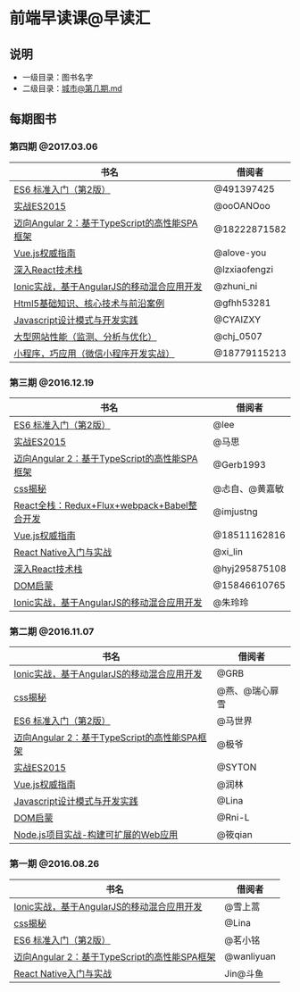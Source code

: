 # 前端早读课@早读汇

## 说明

* 一级目录：图书名字
* 二级目录：城市@第几期.md 

## 每期图书

### 第四期 @2017.03.06
书名 | 借阅者
--------- | -------------
[ES6 标准入门（第2版）](https://book.douban.com/subject/26708954/) | @491397425 
[实战ES2015](https://book.douban.com/subject/26899930/) | @ooOANOoo
[迈向Angular 2：基于TypeScript的高性能SPA框架](https://book.douban.com/subject/26852120/) | @18222871582 
[Vue.js权威指南](https://book.douban.com/subject/26869340/) | @alove-you
[深入React技术栈](https://book.douban.com/subject/26918038/) | @lzxiaofengzi
[Ionic实战，基于AngularJS的移动混合应用开发](https://book.douban.com/subject/26838003/)| @zhuni_ni
[Html5基础知识、核心技术与前沿案例](https://book.douban.com/subject/26910018/)| @gfhh53281
[Javascript设计模式与开发实践](https://book.douban.com/subject/26382780/)| @CYAIZXY
[大型网站性能（监测、分析与优化）](https://book.douban.com/subject/26832764/)| @chj_0507
[小程序，巧应用（微信小程序开发实战）](https://book.douban.com/subject/26952144/)| @18779115213


### 第三期 @2016.12.19
书名 | 借阅者
--------- | -------------
[ES6 标准入门（第2版）](https://book.douban.com/subject/26708954/) | @lee 
[实战ES2015](https://book.douban.com/subject/26899930/) | @马思
[迈向Angular 2：基于TypeScript的高性能SPA框架](https://book.douban.com/subject/26852120/) | @Gerb1993 
[css揭秘](https://book.douban.com/subject/26745943/) | @忐自、@黄嘉敏
[React全栈：Redux+Flux+webpack+Babel整合开发](https://book.douban.com/subject/26901067/)| @imjustng
[Vue.js权威指南](https://book.douban.com/subject/26869340/) | @18511162816
[React Native入门与实战](https://book.douban.com/subject/26694486/) | @xi_lin
[深入React技术栈](https://book.douban.com/subject/26918038/) | @hyj295875108
[DOM启蒙](https://book.douban.com/subject/25882606/) | @15846610765
[Ionic实战，基于AngularJS的移动混合应用开发](https://book.douban.com/subject/26838003/)| @朱玲玲


### 第二期 @2016.11.07
书名 | 借阅者
--------- | -------------
[Ionic实战，基于AngularJS的移动混合应用开发](https://book.douban.com/subject/26838003/)| @GRB
[css揭秘](https://book.douban.com/subject/26745943/) | @燕、@瑞心扉雪
[ES6 标准入门（第2版）](https://book.douban.com/subject/26708954/) | @马世界 
[迈向Angular 2：基于TypeScript的高性能SPA框架](https://book.douban.com/subject/26852120/) | @极爷 
[实战ES2015](https://book.douban.com/subject/26899930/) | @SYTON
[Vue.js权威指南](https://book.douban.com/subject/26869340/) | @润林
[Javascript设计模式与开发实践](https://book.douban.com/subject/26382780/) | @Lina
[DOM启蒙](https://book.douban.com/subject/25882606/) | @Rni-L
[Node.js项目实战-构建可扩展的Web应用](https://book.douban.com/subject/26391998/) | @筱qian


### 第一期 @2016.08.26
书名 | 借阅者
--------- | -------------
[Ionic实战，基于AngularJS的移动混合应用开发](https://book.douban.com/subject/26838003/)| @雪上蒿
[css揭秘](https://book.douban.com/subject/26745943/) | @Lina
[ES6 标准入门（第2版）](https://book.douban.com/subject/26708954/) | @茗小铭 
[迈向Angular 2：基于TypeScript的高性能SPA框架](https://book.douban.com/subject/26852120/) | @wanliyuan 
[React Native入门与实战](https://book.douban.com/subject/26694486/) | Jin@斗鱼



